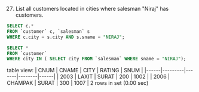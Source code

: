 27. List all customers located in cities where salesman "Niraj" has customers.

```SQL
SELECT c.*
FROM `customer` c, `salesman` s
WHERE c.city = s.city AND s.sname = "NIRAJ";
```
```SQL
SELECT *
FROM `customer`
WHERE city IN ( SELECT city FROM `salesman` WHERE sname = "NIRAJ");
```
table view:
| CNUM | CNAME   | CITY  | RATING | SNUM |
|------|---------|-------|--------|------|
| 2003 | LAXIT   | SURAT |    200 | 1002 |
| 2006 | CHAMPAK | SURAT |    300 | 1007 |
2 rows in set (0.00 sec)
